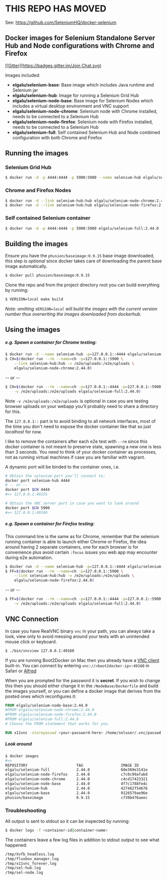 # THIS REPO HAS MOVED

See: https://github.com/SeleniumHQ/docker-selenium

## Docker images for Selenium Standalone Server Hub and Node configurations with Chrome and Firefox
[![Gitter](https://badges.gitter.im/Join Chat.svg)](https://gitter.im/elgalu/docker-selenium?utm_source=badge&utm_medium=badge&utm_campaign=pr-badge&utm_content=badge)

Images included:

- __elgalu/selenium-base__: Base image which includes Java runtime and Selenium jar
- __elgalu/selenium-hub__: Image for running a Selenium Grid Hub
- __elgalu/selenium-node-base__: Base image for Selenium Nodes which includes a virtual desktop environment and VNC support
- __elgalu/selenium-node-chrome__: Selenium node with Chrome installed, needs to be connected to a Selenium Hub
- __elgalu/selenium-node-firefox__: Selenium node with Firefox installed, needs to be connected to a Selenium Hub
- __elgalu/selenium-full__: Self contained Selenium Hub and Node combined configuration with both Chrome and Firefox

## Running the images

### Selenium Grid Hub

``` bash
$ docker run -d -p 4444:4444 -p 5900:5900 --name selenium-hub elgalu/selenium-hub:2.44.0
```

### Chrome and Firefox Nodes

``` bash
$ docker run -d --link selenium-hub:hub elgalu/selenium-node-chrome:2.44.0
$ docker run -d --link selenium-hub:hub elgalu/selenium-node-firefox:2.44.0
```

### Self contained Selenium container

``` bash
$ docker run -d -p 4444:4444 -p 5900:5900 elgalu/selenium-full:2.44.0
```

## Building the images

Ensure you have the `phusion/baseimage:0.9.15` base image downloaded, this step is _optional_ since docker takes care of downloading the parent base image automatically.

``` bash
$ docker pull phusion/baseimage:0.9.15
```

Clone the repo and from the project directory root you can build everything by running:

``` bash
$ VERSION=local make build
```

_Note: omitting `VERSION=local` will build the images with the current version number thus overwriting the images downloaded from dockerhub._

## Using the images

##### e.g. Spawn a container for Chrome testing:

``` bash
$ docker run -d --name selenium-hub -p=127.0.0.1::4444 elgalu/selenium-hub:2.44.0
$ CH=$(docker run --rm --name=ch -p=127.0.0.1::5900 \
    --link selenium-hub:hub -v /e2e/uploads:/e2e/uploads \
    elgalu/selenium-node-chrome:2.44.0)
```

-- or --

``` bash
$ CH=$(docker run --rm --name=ch -p=127.0.0.1::4444 -p=127.0.0.1::5900 \
    -v /e2e/uploads:/e2e/uploads elgalu/selenium-full:2.44.0)
```

Note `-v /e2e/uploads:/e2e/uploads` is optional in case you are testing browser uploads on your webapp you'll probably need to share a directory for this.

The `127.0.0.1::` part is to avoid binding to all network interfaces, most of the time you don't need to expose the docker container like that so just *localhost* for now.

I like to remove the containers after each e2e test with `--rm` since this docker container is not meant to preserve state, spawning a new one is less than 3 seconds. You need to think of your docker container as processes, not as running virtual machines if case you are familiar with vagrant.

A dynamic port will be binded to the container ones, i.e.

``` bash
# Obtain the selenium port you'll connect to:
docker port selenium-hub 4444
# -- or --
docker port $CH 4444
#=> 127.0.0.1:49155

# Obtain the VNC server port in case you want to look around
docker port $CH 5900
#=> 127.0.0.1:49160
```

##### e.g. Spawn a container for Firefox testing:

This command line is the same as for Chrome, remember that the selenium running container is able to launch either Chrome or Firefox, the idea around having 2 separate containers, one for each browser is for convenience plus avoid certain `:focus` issues you web app may encounter during e2e automation.

``` bash
$ docker run -d --name selenium-hub -p=127.0.0.1::4444 elgalu/selenium-hub:2.44.0
$ FF=$(docker run --rm --name=ch -p=127.0.0.1::5900 \
    --link selenium-hub:hub -v /e2e/uploads:/e2e/uploads \
    elgalu/selenium-node-firefox:2.44.0)
```

-- or --

``` bash
$ FF=$(docker run --rm --name=ch -p=127.0.0.1::4444 -p=127.0.0.1::5900 \
    -v /e2e/uploads:/e2e/uploads elgalu/selenium-full:2.44.0)
```

## VNC Connection

In case you have RealVNC binary `vnc` in your path, you can always take a look, view only to avoid messing around your tests with an unintended mouse click or keyboard.

``` bash
$ ./bin/vncview 127.0.0.1:49160
```

If you are running Boot2Docker on Mac then you already have a [VNC client](http://www.davidtheexpert.com/post.php?id=5) built-in. You can connect by entering `vnc://<boot2docker-ip>:49160` in Safari or [Alfred](http://www.alfredapp.com/)

When you are prompted for the password it is __secret__. If you wish to change this then you should either change it in the `/NodeBase/Dockerfile` and build the images yourself, or you can define a docker image that derives from the posted ones which reconfigures it:

``` dockerfile
FROM elgalu/selenium-node-base:2.44.0
#FROM elgalu/selenium-node-chrome:2.44.0
#FROM elgalu/selenium-node-firefox:2.44.0
#FROM elgalu/selenium-full:2.44.0
# Choose the FROM statement that works for you.

RUN x11vnc -storepasswd <your-password-here> /home/seluser/.vnc/passwd
```

##### Look around

``` bash
$ docker images
#=>
REPOSITORY                      TAG                 IMAGE ID            CREATED             VIRTUAL SIZE
elgalu/selenium-full            2.44.0              68e369e3141e        30 minutes ago      886.3 MB
elgalu/selenium-node-firefox    2.44.0              c7c0c99afabd        31 minutes ago      695.9 MB
elgalu/selenium-node-chrome     2.44.0              c4cd17423321        31 minutes ago      796.7 MB
elgalu/selenium-node-base       2.44.0              4f7c1788fe4c        32 minutes ago      584.8 MB
elgalu/selenium-hub             2.44.0              427462f54676        35 minutes ago      431.4 MB
elgalu/selenium-base            2.44.0              9126579ae96e        35 minutes ago      431.4 MB
phusion/baseimage               0.9.15              cf39b476aeec        4 weeks ago         289.4 MB
```

### Troubleshooting

All output is sent to stdout so it can be inspected by running:

``` bash
$ docker logs -f <container-id|container-name>
```

The containers leave a few log files in addition to stdout output to see what happened:

``` bash
/tmp/Xvfb_headless.log
/tmp/fluxbox_manager.log
/tmp/x11vnc_forever.log
/tmp/sel-hub.log
/tmp/sel-node.log
```
